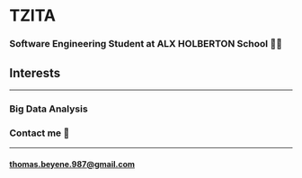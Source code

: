 # TZITA
### Software Engineering Student at ALX HOLBERTON School 👨‍🎓

## Interests
---
### Big Data Analysis

### Contact me 📧
---
#### thomas.beyene.987@gmail.com
